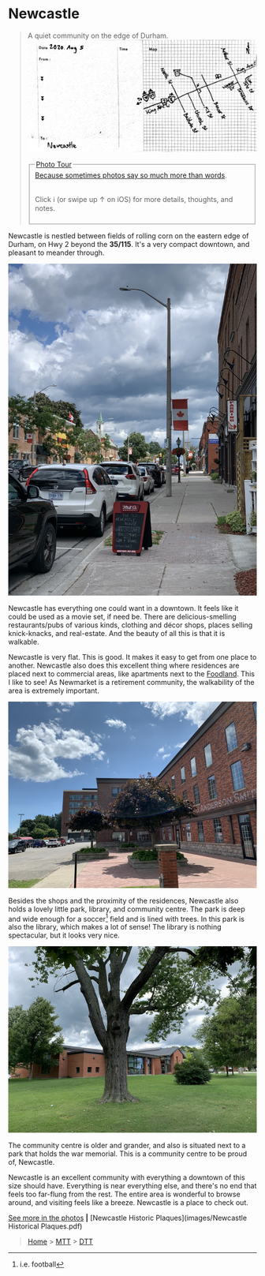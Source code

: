 # Newcastle
> A quiet community on the edge of Durham. 
> [![Newcastle Map](images/Newcastle.jpg)](https://goo.gl/maps/74AHVyY3qW5Ee3w29)
> <fieldset>
> <legend><a href="https://photos.app.goo.gl/56MYWcHMKJrzGKku5" target="blank">Photo Tour</legend>
> Because sometimes photos say so much more than words</a>.<br><br>
>
> <p>Click ℹ️ (or swipe up ↑ on iOS) for more details, thoughts, and notes.</p>
> </fieldset>

Newcastle is nestled between fields of rolling corn on the eastern edge of Durham, on Hwy 2 beyond the **35/115**. It's a very compact downtown, and pleasant to meander through. 

[![Newcastle](images/newcastle-canada-flag.jpg)](https://photos.google.com/share/AF1QipPSMg12wLjKbsI8BLlIECZ6tAKbdUfhxqRIrGY0gTXpA-PAij_7keMpcu-1kS_pIQ/photo/AF1QipP0u1gRykFyg36K6psvibVCId7SlTKKoLuGUk4v?key=bkM0Rk0zU1ViVHNJUjlNMHdSV0lPYmRoek93UzRB)

Newcastle has everything one could want in a downtown. It feels like it could be used as a movie set, if need be. There are delicious-smelling restaurants/pubs of various kinds, clothing and décor shops, places selling knick-knacks, and real-estate. And the beauty of all this is that it is walkable. 

Newcastle is very flat. This is good. It makes it easy to get from one place to another. Newcastle also does this excellent thing where residences are placed next to commercial areas, like apartments next to the [Foodland](https://ontario.foodland.ca/stores/newcastle/). This I like to see! As Newmarket is a retirement community, the walkability of the area is extremely important. 

[![Newcastle apartments in old factory next to Foodland.](images/newcastle-apartments.jpeg)](https://photos.google.com/share/AF1QipPSMg12wLjKbsI8BLlIECZ6tAKbdUfhxqRIrGY0gTXpA-PAij_7keMpcu-1kS_pIQ/photo/AF1QipMD44Vr09tRXdIqACEVqnE5cK_Gt3G4ct-J78ND?key=bkM0Rk0zU1ViVHNJUjlNMHdSV0lPYmRoek93UzRB)

Besides the shops and the proximity of the residences, Newcastle also holds a lovely little park, library, and community centre. The park is deep and wide enough for a soccer[^f] field and is lined with trees. In this park is also the library, which makes a lot of sense! The library is nothing spectacular, but it looks very nice. 

[![Newcastle Library](images/newcastle-library-shot.jpeg)](https://photos.google.com/share/AF1QipPSMg12wLjKbsI8BLlIECZ6tAKbdUfhxqRIrGY0gTXpA-PAij_7keMpcu-1kS_pIQ/photo/AF1QipNh8JbLu012hHZLUOn27O9D7Tj8EB67dxRHlvMj?key=bkM0Rk0zU1ViVHNJUjlNMHdSV0lPYmRoek93UzRB)

The community centre is older and grander, and also is situated next to a park that holds the war memorial. This is a community centre to be proud of, Newcastle. 

Newcastle is an excellent community with everything a downtown of this size should have. Everything is near everything else, and there's no end that feels too far-flung from the rest. The entire area is wonderful to browse around, and visiting feels like a breeze. Newcastle is a place to check out. 

[See more in the photos](https://photos.app.goo.gl/56MYWcHMKJrzGKku5) **|** [Newcastle Historic Plaques](images/Newcastle Historical Plaques.pdf)

> [Home](http://robeandr.github.io) > [MTT](../../MTT.html) > [DTT](../DTT.html)

[^f]: i.e. football